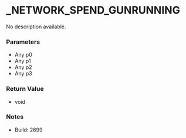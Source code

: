 # _NETWORK_SPEND_GUNRUNNING

No description available.

### Parameters
* Any p0
* Any p1
* Any p2
* Any p3

### Return Value
* void

### Notes
* Build: 2699

